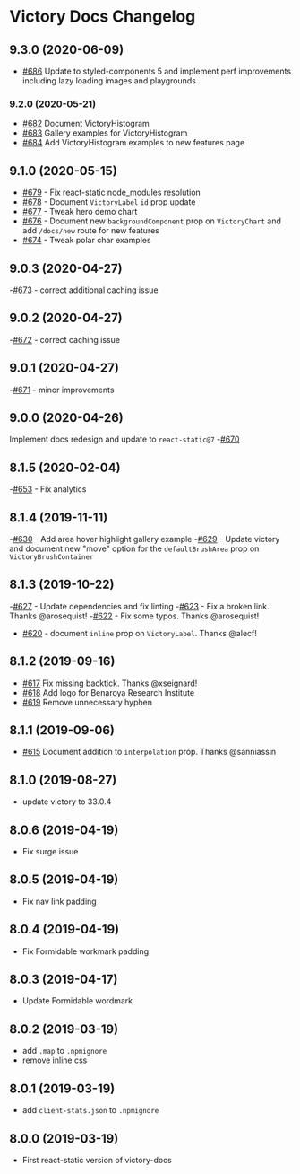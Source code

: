 # Victory Docs Changelog

## 9.3.0 (2020-06-09)

- [#686](https://github.com/FormidableLabs/victory-docs/pull/686) Update to styled-components 5 and implement perf improvements including lazy loading images and playgrounds

### 9.2.0 (2020-05-21)

- [#682](https://github.com/FormidableLabs/victory-docs/pull/682) Document VictoryHistogram
- [#683](https://github.com/FormidableLabs/victory-docs/pull/683) Gallery examples for VictoryHistogram
- [#684](https://github.com/FormidableLabs/victory-docs/pull/684) Add VictoryHistogram examples to new features page

## 9.1.0 (2020-05-15)


- [#679](https://github.com/FormidableLabs/victory-docs/pull/679) - Fix react-static node_modules resolution
- [#678](https://github.com/FormidableLabs/victory-docs/pull/678) - Document `VictoryLabel` `id` prop update
- [#677](https://github.com/FormidableLabs/victory-docs/pull/677) - Tweak hero demo chart
- [#676](https://github.com/FormidableLabs/victory-docs/pull/676) - Document new `backgroundComponent` prop on `VictoryChart` and add `/docs/new` route for new features
- [#674](https://github.com/FormidableLabs/victory-docs/pull/674) - Tweak polar char examples


## 9.0.3 (2020-04-27)

-[#673](https://github.com/FormidableLabs/victory-docs/pull/673) - correct additional caching issue


## 9.0.2 (2020-04-27)

-[#672](https://github.com/FormidableLabs/victory-docs/pull/672) - correct caching issue

## 9.0.1 (2020-04-27)

-[#671](https://github.com/FormidableLabs/victory-docs/pull/671) - minor improvements

## 9.0.0 (2020-04-26)

Implement docs redesign and update to `react-static@7`
-[#670](https://github.com/FormidableLabs/victory-docs/pull/670)

## 8.1.5 (2020-02-04)

-[#653](https://github.com/FormidableLabs/victory-docs/pull/653) - Fix analytics

## 8.1.4 (2019-11-11)

-[#630](https://github.com/FormidableLabs/victory-docs/pull/630) - Add area hover highlight gallery example
-[#629](https://github.com/FormidableLabs/victory-docs/pull/629) - Update victory and document new "move" option for the `defaultBrushArea` prop on `VictoryBrushContainer`

## 8.1.3 (2019-10-22)

-[#627](https://github.com/FormidableLabs/victory-docs/pull/627) - Update dependencies and fix linting
-[#623](https://github.com/FormidableLabs/victory-docs/pull/623) - Fix a broken link. Thanks @arosequist!
-[#622](https://github.com/FormidableLabs/victory-docs/pull/622) - Fix some typos. Thanks @arosequist!
- [#620](https://github.com/FormidableLabs/victory-docs/pull/620) - document `inline` prop on `VictoryLabel`. Thanks @alecf!

## 8.1.2 (2019-09-16)

- [#617](https://github.com/FormidableLabs/victory-docs/pull/617) Fix missing backtick. Thanks @xseignard!
- [#618](https://github.com/FormidableLabs/victory-docs/pull/618) Add logo for Benaroya Research Institute
- [#619](https://github.com/FormidableLabs/victory-docs/pull/619) Remove unnecessary hyphen

## 8.1.1 (2019-09-06)

 - [#615](https://github.com/FormidableLabs/victory-docs/pull/615) Document addition to `interpolation` prop. Thanks @sanniassin

## 8.1.0 (2019-08-27)

- update victory to 33.0.4

## 8.0.6 (2019-04-19)

- Fix surge issue

## 8.0.5 (2019-04-19)

- Fix nav link padding

## 8.0.4 (2019-04-19)

- Fix Formidable workmark padding

## 8.0.3 (2019-04-17)

- Update Formidable wordmark

## 8.0.2 (2019-03-19)

- add `.map` to `.npmignore`
- remove inline css

## 8.0.1 (2019-03-19)

- add `client-stats.json` to `.npmignore`

## 8.0.0 (2019-03-19)

- First react-static version of victory-docs
